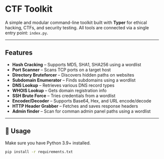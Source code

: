 #  CTF Toolkit

A simple and modular command-line toolkit built with **Typer** for ethical hacking, CTFs, and security testing. All tools are connected via a single entry point: `index.py`.

---

##  Features

-  **Hash Cracking** – Supports MD5, SHA1, SHA256 using a wordlist  
-  **Port Scanner** – Scans TCP ports on a target host  
-  **Directory Bruteforcer** – Discovers hidden paths on websites  
-  **Subdomain Enumerator** – Finds subdomains using a wordlist  
-  **DNS Lookup** – Retrieves various DNS record types  
-  **WHOIS Lookup** – Gets domain registration info  
-  **SSH Brute Force** – Tries credentials from a wordlist  
-  **Encoder/Decoder** – Supports Base64, Hex, and URL encode/decode  
-  **HTTP Header Grabber** – Fetches and saves response headers  
-  **Admin finder** – Scan for comman admin panel paths using a wordlist

---

## 🚀 Usage

Make sure you have Python 3.9+ installed.

```bash
pip install -r requirements.txt
